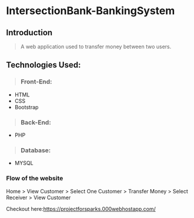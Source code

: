 # IntersectionBank-BankingSystem

## Introduction
>  
> A web application used to transfer money between two users.

## Technologies Used:
>  ### Front-End:
- HTML
- CSS
- Bootstrap
> ### Back-End:
-  PHP 
> ### Database:
-  MYSQL

### Flow of the website
Home > View Customer > Select One Customer > Transfer Money > Select Receiver > View Customer

Checkout here:https://projectforsparks.000webhostapp.com/
